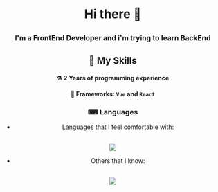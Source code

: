 <div align="center">

  # <p> Hi there 👋 </p>

  ### <p> I'm a FrontEnd Developer and i'm trying to learn BackEnd </p>

  ## 🔨 My Skills
  #### ⚗ 2 Years of programming experience
  #### 🧰 Frameworks: `Vue` and `React`

  ### ⌨ Languages
   - Languages that I feel comfortable with: <br> <br>
  <img src="https://skillicons.dev/icons?i=html,css&theme=dark">

   - Others that I know: <br> <br>
  <img src="https://skillicons.dev/icons?i=js,ts,py&theme=dark">
  
</div>

